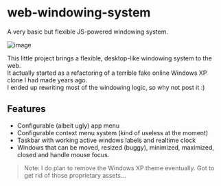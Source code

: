 # web-windowing-system
A very basic but flexible JS-powered windowing system.  

![image](https://user-images.githubusercontent.com/43908636/185015620-48a4e245-a810-4eef-8362-d6e902f2be27.png)

This little project brings a flexible, desktop-like windowing system to the web.  
It actually started as a refactoring of a terrible fake online Windows XP clone I had made years ago.  
I ended up rewriting most of the windowing logic, so why not post it :)

## Features
- Configurable (albeit ugly) app menu
- Configurable context menu system (kind of useless at the moment)
- Taskbar with working active windows labels and realtime clock
- Windows that can be moved, resized (buggy), minimized, maximized, closed and handle mouse focus.

> Note: I do plan to remove the Windows XP theme eventually. Got to get rid of those proprietary assets...
